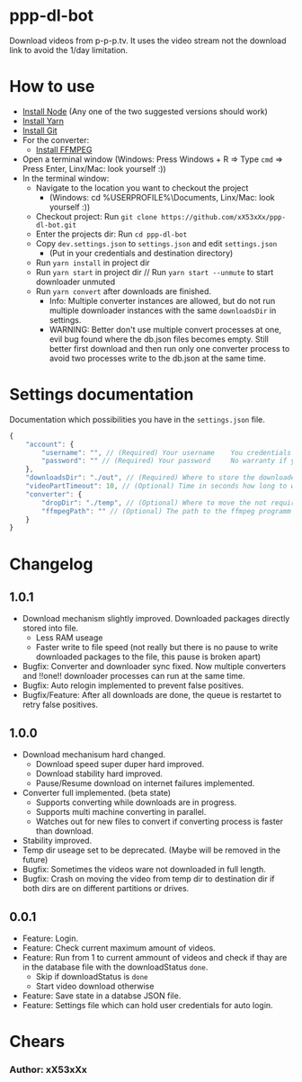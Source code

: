 # ppp-dl-bot
Download videos from p-p-p.tv. It uses the video stream not the download link to avoid the 1/day limitation.

# How to use
 - [Install Node](https://nodejs.org/) (Any one of the two suggested versions should work)
 - [Install Yarn](https://classic.yarnpkg.com/en/docs/install/)
 - [Install Git](https://www.linode.com/docs/development/version-control/how-to-install-git-on-linux-mac-and-windows/)
 - For the converter:
   - [Install FFMPEG](https://www.ffmpeg.org/download.html)
 - Open a terminal window (Windows: Press Windows + R => Type `cmd` => Press Enter, Linx/Mac: look yourself :))
 - In the terminal window:
    -  Navigate to the location you want to checkout the project
       -  (Windows: cd %USERPROFILE%\Documents, Linx/Mac: look yourself :))
    -  Checkout project: Run `git clone https://github.com/xX53xXx/ppp-dl-bot.git`
    -  Enter the projects dir: Run `cd ppp-dl-bot`
    -  Copy `dev.settings.json` to `settings.json` and edit `settings.json`
       -  (Put in your credentials and destination directory)
    -  Run `yarn install` in project dir
    -  Run `yarn start` in project dir // Run `yarn start --unmute` to start downloader unmuted
    -  Run `yarn convert` after downloads are finished.
       -  Info: Multiple converter instances are allowed, but do not run multiple downloader instances with the same `downloadsDir` in settings.
       - WARNING: Better don't use multiple convert processes at one, evil bug found where the db.json files becomes empty. Still better first download and then run only one converter process to avoid two processes write to the db.json at the same time.

# Settings documentation
Documentation which possibilities you have in the `settings.json` file.
```js
{
    "account": {
        "username": "", // (Required) Your username    You credentials are save if you use my code. You can look through the code, there is no backdor or sth. like that.
        "password": "" // (Required) Your password     No warranty if you use code from a fork. Take care not to push your credentials. settings.json is per default in .gitignore
    },
    "downloadsDir": "./out", // (Required) Where to store the downloaded files
    "videoPartTimeout": 10, // (Optional) Time in seconds how long to wait for the initial video stream befor the video gets the status 'broken' and the download continues with the next
    "converter": {
        "dropDir": "./temp", // (Optional) Where to move the not required files after converting process. If null, the files will be deleted.
        "ffmpegPath": "" // (Optional) The path to the ffmpeg programm on your system. If not set, that one in the PATH env var will be used.
    }
}
```

# Changelog
## 1.0.1
  - Download mechanism slightly improved. Downloaded packages directly stored into file.
    - Less RAM useage
    - Faster write to file speed (not really but there is no pause to write downloaded packages to the file, this pause is broken apart)
  - Bugfix: Converter and downloader sync fixed. Now multiple converters and !!one!! downloader processes can run at the same time.
  - Bugfix: Auto relogin implemented to prevent false positives.
  - Bugfix/Feature: After all downloads are done, the queue is restartet to retry false positives.
  
## 1.0.0
- Download mechanisum hard changed.
  - Download speed super duper hard improved.
  - Download stability hard improved.
  - Pause/Resume download on internet failures implemented.
- Converter full implemented. (beta state)
  - Supports converting while downloads are in progress.
  - Supports multi machine converting in parallel.
  - Watches out for new files to convert if converting process is faster than download.
- Stability improved.
- Temp dir useage set to be deprecated. (Maybe will be removed in the future)
- Bugfix: Sometimes the videos ware not downloaded in full length.
- Bugfix: Crash on moving the video from temp dir to destination dir if both dirs are on different partitions or drives.
  
## 0.0.1
- Feature: Login.
- Feature: Check current maximum amount of videos.
- Feature: Run from 1 to current ammount of videos and check if thay are in the database file with the downloadStatus `done`.
  - Skip if downloadStatus is `done`
  - Start video download otherwise
- Feature: Save state in a databse JSON file.
- Feature: Settings file which can hold user credentials for auto login.

# Chears
### Author: xX53xXx
